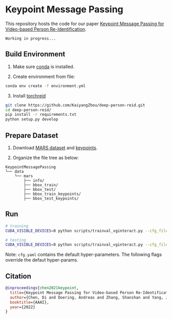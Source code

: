 # Keypoint Message Passing

This repository hosts the code for our paper [Keypoint Message Passing for Video-based Person Re-Identification](https://arxiv.org/abs/2111.08279).

`Working in progress...`



## Build Environment

1. Make sure [conda](https://www.anaconda.com/products/individual) is installed.

2. Create environment from file:

```bash
conda env create -f environment.yml
```

3. Install [torchreid](https://github.com/KaiyangZhou/deep-person-reid)

```bash
git clone https://github.com/KaiyangZhou/deep-person-reid.git
cd deep-person-reid/
pip install -r requirements.txt
python setup.py develop
```



## Prepare Dataset

1. Download [MARS dataset](http://zheng-lab.cecs.anu.edu.au/Project/project_mars.html) and [keypoints](https://drive.google.com/file/d/16M0Y8yCgMgqkSeJtlh6gBoVfbZKvuEWE/view?usp=sharing).

2. Organize the file tree as below:
```
KeypointMessagePassing
└── data
    └── mars
        ├── info/
        ├── bbox_train/
        ├── bbox_test/
        ├── bbox_train_keypoints/
        ├── bbox_test_keypoints/
```



## Run

```bash
# training
CUDA_VISIBLE_DEVICES=0 python scripts/trainval_vginteract.py --cfg_file <prefix>/cfg.yaml --data.save_dir logs/<version_number>/ --data.sources ['marspose'] --data.targets ['marspose'] --train.max_epoch <epoch_number>

# testing
CUDA_VISIBLE_DEVICES=0 python scripts/trainval_vginteract.py --cfg_file logs/<version_number>/<time_stamp_and_machine_name>/cfg.yaml --model.resume logs/<version_number>/<time_stamp_and_machine_name>/model/model.pth.tar-<epoch_number> --test.evaluate
```
Note: `cfg.yaml` contains the default hyper-parameters. The following flags override the defaut hyper-params.



## Citation

```bibtex
@inproceedings{chen2021keypoint,
  title={Keypoint Message Passing for Video-based Person Re-Identification},
  author={Chen, Di and Doering, Andreas and Zhang, Shanshan and Yang, Jian and Gall, Juergen and Schiele, Bernt},
  booktitle={AAAI},
  year={2022}
}
```

